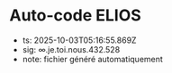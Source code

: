 # Auto-code ELIOS
- ts: 2025-10-03T05:16:55.869Z
- sig: ∞.je.toi.nous.432.528
- note: fichier généré automatiquement